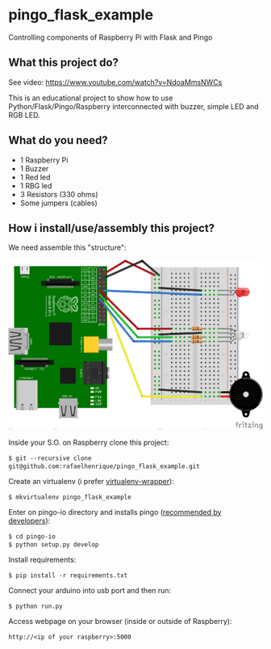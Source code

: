 # pingo_flask_example
Controlling components of Raspberry Pi with Flask and Pingo

## What this project do?

See video: https://www.youtube.com/watch?v=NdoaMmsNWCs

This is an educational project to show how to use Python/Flask/Pingo/Raspberry interconnected with buzzer, simple LED and RGB LED.

## What do you need?

- 1 Raspberry Pi
- 1 Buzzer
- 1 Red led
- 1 RBG led
- 3 Resistors (330 ohms)
- Some jumpers (cables)

## How i install/use/assembly this project?

We need assemble this "structure":

![Raspberry PI](/contrib/draw.png "Raspberry PI")


Inside your S.O. on Raspberry clone this project:

```
$ git --recursive clone git@github.com:rafaelhenrique/pingo_flask_example.git
```

Create an virtualenv (i prefer [virtualenv-wrapper](https://virtualenvwrapper.readthedocs.org/en/latest/ "virtualenv-wrapper")):

```
$ mkvirtualenv pingo_flask_example
```

Enter on pingo-io directory and installs pingo ([recommended by developers](http://www.pingo.io/docs/#installing-from-github)):

```
$ cd pingo-io
$ python setup.py develop
```

Install requirements:

```
$ pip install -r requirements.txt
```

Connect your arduino into usb port and then run:

```
$ python run.py
```

Access webpage on your browser (inside or outside of Raspberry):

```
http://<ip of your raspberry>:5000
```
